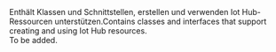 <Namespace Name="Microsoft.Azure.Management.IotHub">
  <Docs>
    <summary><span data-ttu-id="e8cb8-101">Enthält Klassen und Schnittstellen, erstellen und verwenden Iot Hub-Ressourcen unterstützen.</span><span class="sxs-lookup"><span data-stu-id="e8cb8-101">Contains classes and interfaces that support creating and using Iot Hub resources.</span></span></summary> 
    <remarks>To be added.</remarks>
  </Docs>
</Namespace>
